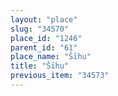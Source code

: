 ```yaml
---
layout: "place"
slug: "34570"
place_id: "1246"
parent_id: "61"
place_name: "Šīhu"
title: "Šīhu"
previous_item: "34573"
---
```

